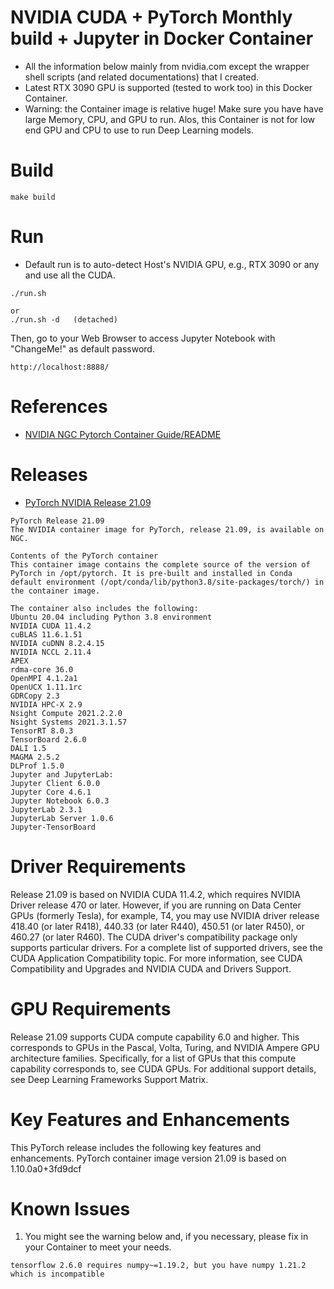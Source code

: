 # NVIDIA CUDA + PyTorch Monthly build + Jupyter in Docker Container
* All the information below mainly from nvidia.com except the wrapper shell scripts (and related documentations) that I created.
* Latest RTX 3090 GPU is supported (tested to work too) in this Docker Container.
* Warning: the Container image is relative huge! Make sure you have have large Memory, CPU, and GPU to run. Alos, this Container is not for low end GPU and CPU to use to run Deep Learning models.

# Build
```
make build
```

# Run
* Default run is to auto-detect Host's NVIDIA GPU, e.g., RTX 3090 or any and use all the CUDA.
```
./run.sh

or
./run.sh -d   (detached)
```

Then, go to your Web Browser to access Jupyter Notebook with "ChangeMe!" as default password.
```
http://localhost:8888/
```

# References
* [NVIDIA NGC Pytorch Container Guide/README](https://ngc.nvidia.com/catalog/containers/nvidia:pytorch)

# Releases
* [PyTorch NVIDIA Release 21.09](https://docs.nvidia.com/deeplearning/frameworks/pytorch-release-notes/rel_21-09.html#rel_21-09)
```
PyTorch Release 21.09
The NVIDIA container image for PyTorch, release 21.09, is available on NGC.

Contents of the PyTorch container
This container image contains the complete source of the version of PyTorch in /opt/pytorch. It is pre-built and installed in Conda default environment (/opt/conda/lib/python3.8/site-packages/torch/) in the container image.

The container also includes the following:
Ubuntu 20.04 including Python 3.8 environment
NVIDIA CUDA 11.4.2
cuBLAS 11.6.1.51
NVIDIA cuDNN 8.2.4.15
NVIDIA NCCL 2.11.4
APEX
rdma-core 36.0
OpenMPI 4.1.2a1
OpenUCX 1.11.1rc
GDRCopy 2.3
NVIDIA HPC-X 2.9
Nsight Compute 2021.2.2.0
Nsight Systems 2021.3.1.57
TensorRT 8.0.3
TensorBoard 2.6.0
DALI 1.5
MAGMA 2.5.2
DLProf 1.5.0
Jupyter and JupyterLab:
Jupyter Client 6.0.0
Jupyter Core 4.6.1
Jupyter Notebook 6.0.3
JupyterLab 2.3.1
JupyterLab Server 1.0.6
Jupyter-TensorBoard
```

# Driver Requirements
Release 21.09 is based on NVIDIA CUDA 11.4.2, which requires NVIDIA Driver release 470 or later. However, if you are running on Data Center GPUs (formerly Tesla), for example, T4, you may use NVIDIA driver release 418.40 (or later R418), 440.33 (or later R440), 450.51 (or later R450), or 460.27 (or later R460). The CUDA driver's compatibility package only supports particular drivers. For a complete list of supported drivers, see the CUDA Application Compatibility topic. For more information, see CUDA Compatibility and Upgrades and NVIDIA CUDA and Drivers Support.

# GPU Requirements
Release 21.09 supports CUDA compute capability 6.0 and higher. This corresponds to GPUs in the Pascal, Volta, Turing, and NVIDIA Ampere GPU architecture families. Specifically, for a list of GPUs that this compute capability corresponds to, see CUDA GPUs. For additional support details, see Deep Learning Frameworks Support Matrix.

# Key Features and Enhancements
This PyTorch release includes the following key features and enhancements.
PyTorch container image version 21.09 is based on 1.10.0a0+3fd9dcf

# Known Issues
1. You might see the warning below and, if you necessary, please fix in your Container to meet your needs.
```
tensorflow 2.6.0 requires numpy~=1.19.2, but you have numpy 1.21.2 which is incompatible
```
